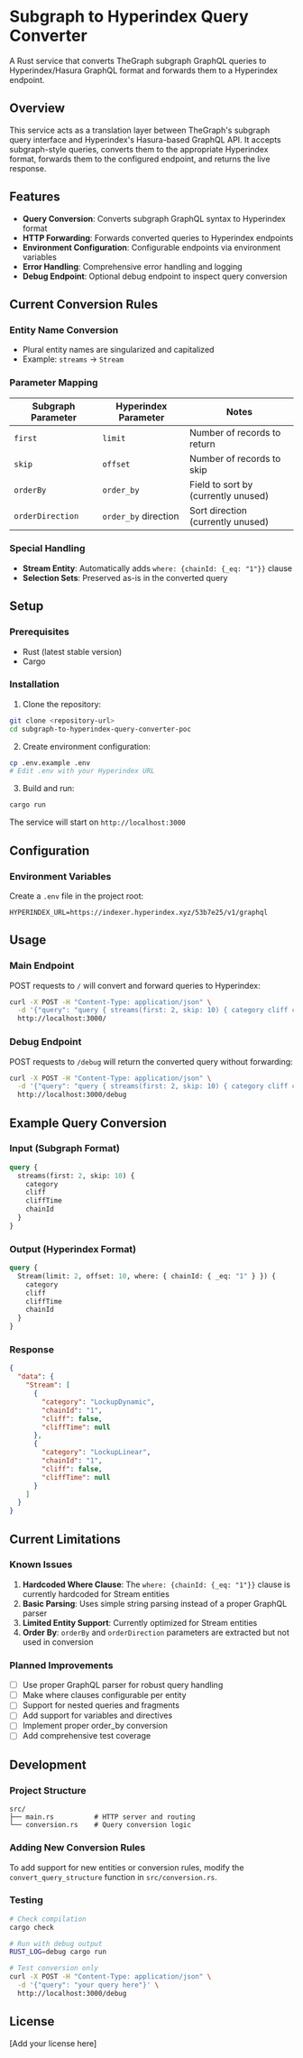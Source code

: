 # Subgraph to Hyperindex Query Converter

A Rust service that converts TheGraph subgraph GraphQL queries to Hyperindex/Hasura GraphQL format and forwards them to a Hyperindex endpoint.

## Overview

This service acts as a translation layer between TheGraph's subgraph query interface and Hyperindex's Hasura-based GraphQL API. It accepts subgraph-style queries, converts them to the appropriate Hyperindex format, forwards them to the configured endpoint, and returns the live response.

## Features

- **Query Conversion**: Converts subgraph GraphQL syntax to Hyperindex format
- **HTTP Forwarding**: Forwards converted queries to Hyperindex endpoints
- **Environment Configuration**: Configurable endpoints via environment variables
- **Error Handling**: Comprehensive error handling and logging
- **Debug Endpoint**: Optional debug endpoint to inspect query conversion

## Current Conversion Rules

### Entity Name Conversion

- Plural entity names are singularized and capitalized
- Example: `streams` → `Stream`

### Parameter Mapping

| Subgraph Parameter | Hyperindex Parameter | Notes                               |
| ------------------ | -------------------- | ----------------------------------- |
| `first`            | `limit`              | Number of records to return         |
| `skip`             | `offset`             | Number of records to skip           |
| `orderBy`          | `order_by`           | Field to sort by (currently unused) |
| `orderDirection`   | `order_by` direction | Sort direction (currently unused)   |

### Special Handling

- **Stream Entity**: Automatically adds `where: {chainId: {_eq: "1"}}` clause
- **Selection Sets**: Preserved as-is in the converted query

## Setup

### Prerequisites

- Rust (latest stable version)
- Cargo

### Installation

1. Clone the repository:

```bash
git clone <repository-url>
cd subgraph-to-hyperindex-query-converter-poc
```

2. Create environment configuration:

```bash
cp .env.example .env
# Edit .env with your Hyperindex URL
```

3. Build and run:

```bash
cargo run
```

The service will start on `http://localhost:3000`

## Configuration

### Environment Variables

Create a `.env` file in the project root:

```env
HYPERINDEX_URL=https://indexer.hyperindex.xyz/53b7e25/v1/graphql
```

## Usage

### Main Endpoint

POST requests to `/` will convert and forward queries to Hyperindex:

```bash
curl -X POST -H "Content-Type: application/json" \
  -d '{"query": "query { streams(first: 2, skip: 10) { category cliff cliffTime chainId } }"}' \
  http://localhost:3000/
```

### Debug Endpoint

POST requests to `/debug` will return the converted query without forwarding:

```bash
curl -X POST -H "Content-Type: application/json" \
  -d '{"query": "query { streams(first: 2, skip: 10) { category cliff cliffTime chainId } }"}' \
  http://localhost:3000/debug
```

## Example Query Conversion

### Input (Subgraph Format)

```graphql
query {
  streams(first: 2, skip: 10) {
    category
    cliff
    cliffTime
    chainId
  }
}
```

### Output (Hyperindex Format)

```graphql
query {
  Stream(limit: 2, offset: 10, where: { chainId: { _eq: "1" } }) {
    category
    cliff
    cliffTime
    chainId
  }
}
```

### Response

```json
{
  "data": {
    "Stream": [
      {
        "category": "LockupDynamic",
        "chainId": "1",
        "cliff": false,
        "cliffTime": null
      },
      {
        "category": "LockupLinear",
        "chainId": "1",
        "cliff": false,
        "cliffTime": null
      }
    ]
  }
}
```

## Current Limitations

### Known Issues

1. **Hardcoded Where Clause**: The `where: {chainId: {_eq: "1"}}` clause is currently hardcoded for Stream entities
2. **Basic Parsing**: Uses simple string parsing instead of a proper GraphQL parser
3. **Limited Entity Support**: Currently optimized for Stream entities
4. **Order By**: `orderBy` and `orderDirection` parameters are extracted but not used in conversion

### Planned Improvements

- [ ] Use proper GraphQL parser for robust query handling
- [ ] Make where clauses configurable per entity
- [ ] Support for nested queries and fragments
- [ ] Add support for variables and directives
- [ ] Implement proper order_by conversion
- [ ] Add comprehensive test coverage

## Development

### Project Structure

```
src/
├── main.rs          # HTTP server and routing
└── conversion.rs    # Query conversion logic
```

### Adding New Conversion Rules

To add support for new entities or conversion rules, modify the `convert_query_structure` function in `src/conversion.rs`.

### Testing

```bash
# Check compilation
cargo check

# Run with debug output
RUST_LOG=debug cargo run

# Test conversion only
curl -X POST -H "Content-Type: application/json" \
  -d '{"query": "your query here"}' \
  http://localhost:3000/debug
```

## License

[Add your license here]
